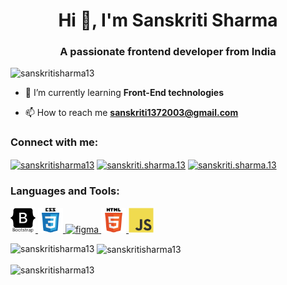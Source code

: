 <h1 align="center">Hi 👋, I'm Sanskriti Sharma</h1>
<h3 align="center">A passionate frontend developer from India</h3>

<p align="left"> <img src="https://komarev.com/ghpvc/?username=sanskritisharma13&label=Profile%20views&color=0e75b6&style=flat" alt="sanskritisharma13" /> </p>

- 🌱 I’m currently learning **Front-End technologies**

- 📫 How to reach me **sanskriti1372003@gmail.com**

<h3 align="left">Connect with me:</h3>
<p align="left">
<a href="https://linkedin.com/in/sanskritisharma13" target="blank"><img align="center" src="https://raw.githubusercontent.com/rahuldkjain/github-profile-readme-generator/master/src/images/icons/Social/linked-in-alt.svg" alt="sanskritisharma13" height="30" width="40" /></a>
  <a href="https://instagram.com/sanskriti.sharma.13" target="blank"><img align="center" src="![image](https://github.com/SanskritiSharma13/SanskritiSharma13/assets/146421403/9f8df6ef-b560-40ce-81d3-2c8f8d24f884)
" alt="sanskriti.sharma.13" height="30" width="40" /></a>
<a href="https://instagram.com/sanskriti.sharma.13" target="blank"><img align="center" src="https://raw.githubusercontent.com/rahuldkjain/github-profile-readme-generator/master/src/images/icons/Social/instagram.svg" alt="sanskriti.sharma.13" height="30" width="40" /></a>
</p>

<h3 align="left">Languages and Tools:</h3>
<p align="left"> <a href="https://getbootstrap.com" target="_blank" rel="noreferrer"> <img src="https://raw.githubusercontent.com/devicons/devicon/master/icons/bootstrap/bootstrap-plain-wordmark.svg" alt="bootstrap" width="40" height="40"/> </a> <a href="https://www.w3schools.com/css/" target="_blank" rel="noreferrer"> <img src="https://raw.githubusercontent.com/devicons/devicon/master/icons/css3/css3-original-wordmark.svg" alt="css3" width="40" height="40"/> </a> <a href="https://www.figma.com/" target="_blank" rel="noreferrer"> <img src="https://www.vectorlogo.zone/logos/figma/figma-icon.svg" alt="figma" width="40" height="40"/> </a> <a href="https://www.w3.org/html/" target="_blank" rel="noreferrer"> <img src="https://raw.githubusercontent.com/devicons/devicon/master/icons/html5/html5-original-wordmark.svg" alt="html5" width="40" height="40"/> </a> <a href="https://developer.mozilla.org/en-US/docs/Web/JavaScript" target="_blank" rel="noreferrer"> <img src="https://raw.githubusercontent.com/devicons/devicon/master/icons/javascript/javascript-original.svg" alt="javascript" width="40" height="40"/> </a> </p>

<p><img align="left" src="https://github-readme-stats.vercel.app/api/top-langs?username=sanskritisharma13&show_icons=true&locale=en&layout=compact" alt="sanskritisharma13" /></p>

<p>&nbsp;<img align="center" src="https://github-readme-stats.vercel.app/api?username=sanskritisharma13&show_icons=true&locale=en" alt="sanskritisharma13" /></p>

<p><img align="center" src="https://github-readme-streak-stats.herokuapp.com/?user=sanskritisharma13&" alt="sanskritisharma13" /></p>
